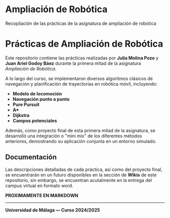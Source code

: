 # Ampliación de Robótica
Recopilación de las prácticas de la asignatura de ampliación de robótica

# Prácticas de Ampliación de Robótica

Este repositorio contiene las prácticas realizadas por **Julia Molina Pozo** y **Juan Ariel Godoy Báez** durante la primera mitad de la asignatura *Ampliación de Robótica*.

A lo largo del curso, se implementaron diversos algoritmos clásicos de navegación y planificación de trayectorias en robótica móvil, incluyendo:

- **Modelo de locomoción**
- **Navegación punto a punto**
- **Pure Pursuit**  
- **A\***  
- **Dijkstra**  
- **Campos potenciales**  

Además, como proyecto final de esta primera mitad de la asignatura, se desarrolló una integración o "mini mix" de los diferentes métodos anteriores, demostrando su aplicación conjunta en un entorno simulado.

## Documentación

Las descripciones detalladas de cada práctica, así como del proyecto final, se encuentrarán en un futuro disponibles en la sección de **Wikis** de este repositorio, sin embargo, se encuentran acutalmente en la entrega del campus virtual en formato word. 

**PROXIMAMENTE EN MARKDOWN**

---

**Universidad de Málaga — Curso 2024/2025**
